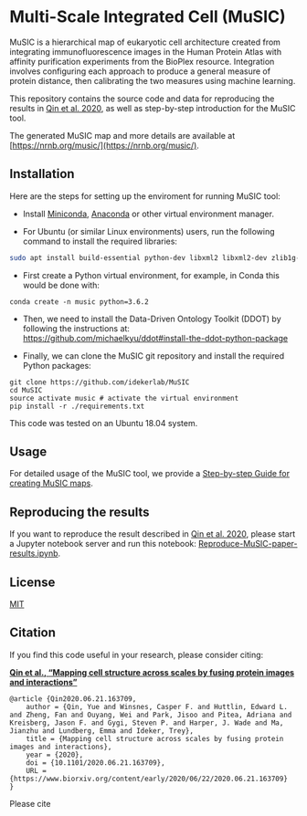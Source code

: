 # Multi-Scale Integrated Cell (MuSIC)

MuSIC is a hierarchical map of eukaryotic cell architecture created from integrating immunofluorescence images in the Human Protein Atlas with affinity purification experiments from the BioPlex resource. Integration involves configuring each approach to produce a general measure of protein distance, then calibrating the two measures using machine learning.

This repository contains the source code and data for reproducing the results in [Qin et al. 2020](https://www.biorxiv.org/cgi/content/short/2020.06.21.163709v1), as well as step-by-step introduction for the MuSIC tool.

The generated MuSIC map and more details are available at [https://nrnb.org/music/](https://nrnb.org/music/).


## Installation

Here are the steps for setting up the enviroment for running MuSIC tool:

- Install [Miniconda](https://docs.conda.io/en/latest/miniconda.html), [Anaconda](https://www.anaconda.com/products/individual#Downloads) or other virtual environment manager.

- For Ubuntu (or similar Linux environments) users, run the following command to install the required libraries:
```bash
sudo apt install build-essential python-dev libxml2 libxml2-dev zlib1g-dev libigraph0-dev libmpc-dev
```
- First create a Python virtual environment, for example, in Conda this would be done with:
```
conda create -n music python=3.6.2
```
- Then, we need to install the Data-Driven Ontology Toolkit (DDOT) by following the instructions at: https://github.com/michaelkyu/ddot#install-the-ddot-python-package

- Finally, we can clone the MuSIC git repository and install the required Python packages:
```
git clone https://github.com/idekerlab/MuSIC
cd MuSIC
source activate music # activate the virtual environment
pip install -r ./requirements.txt
```

This code was tested on an Ubuntu 18.04 system.

## Usage

For detailed usage of the MuSIC tool, we provide a [Step-by-step Guide for creating MuSIC maps](./MuSIC-guide.md).

## Reproducing the results
If you want to reproduce the result described in [Qin et al. 2020](https://www.biorxiv.org/cgi/content/short/2020.06.21.163709v1), please start a Jupyter notebook server and run this notebook: [Reproduce-MuSIC-paper-results.ipynb](./Reproduce-MuSIC-paper-results.ipynb).

## License

[MIT](./LISENCE.txt)

## Citation

If you find this code useful in your research, please consider citing:

**[Qin et al., “Mapping cell structure across scales by fusing protein images and interactions”](https://www.biorxiv.org/cgi/content/short/2020.06.21.163709v1)**

```
@article {Qin2020.06.21.163709,
	author = {Qin, Yue and Winsnes, Casper F. and Huttlin, Edward L. and Zheng, Fan and Ouyang, Wei and Park, Jisoo and Pitea, Adriana and Kreisberg, Jason F. and Gygi, Steven P. and Harper, J. Wade and Ma, Jianzhu and Lundberg, Emma and Ideker, Trey},
	title = {Mapping cell structure across scales by fusing protein images and interactions},
	year = {2020},
	doi = {10.1101/2020.06.21.163709},
	URL = {https://www.biorxiv.org/content/early/2020/06/22/2020.06.21.163709}
}
```
Please cite 



